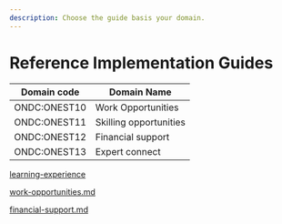 ```yaml
---
description: Choose the guide basis your domain.
---
```


# Reference Implementation Guides

| Domain code  | Domain Name            |
| ------------ | ---------------------- |
| ONDC:ONEST10 | Work Opportunities     |
| ONDC:ONEST11 | Skilling opportunities |
| ONDC:ONEST12 | Financial support      |
| ONDC:ONEST13 | Expert connect         |



[learning-experience](learning-experience/ "mention")

[work-opportunities.md](work-opportunities.md "mention")

[financial-support.md](financial-support.md "mention")
